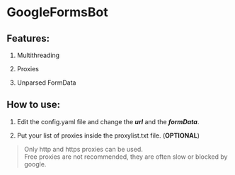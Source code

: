 # GoogleFormsBot
## Features: ##

1. Multithreading

2. Proxies

3. Unparsed FormData

## How to use: ##

1. Edit the config.yaml file and change the ***url*** and the ***formData***.

2. Put your list of proxies inside the proxylist.txt file. (**OPTIONAL**)
>Only http and https proxies can be used.  
>Free proxies are not recommended, they are often slow or blocked by google.

